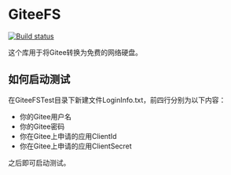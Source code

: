 # GiteeFS
[![Build status](https://ci.appveyor.com/api/projects/status/u1jfsibjfcubew6f?svg=true)](https://ci.appveyor.com/project/SmallLuma/giteefs)

这个库用于将Gitee转换为免费的网络硬盘。

## 如何启动测试
在GiteeFSTest目录下新建文件LoginInfo.txt，前四行分别为以下内容：
- 你的Gitee用户名
- 你的Gitee密码
- 你在Gitee上申请的应用ClientId
- 你在Gitee上申请的应用ClientSecret

之后即可启动测试。
